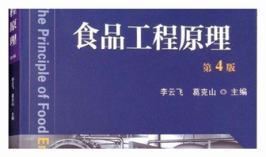 <!--
 *                                                     __----~~~~~~~~~~~------___
 *                                    .  .   ~~//====......          __--~ ~~
 *                    -.            \_|//     |||\\  ~~~~~~::::... /~
 *                 ___-==_       _-~o~  \/    |||  \\            _/~~-
 *         __---~~~.==~||\=_    -_--~/_-~|-   |\\   \\        _/~
 *     _-~~     .=~    |  \\-_    '-~7  /-   /  ||    \      /
 *   .~       .~       |   \\ -_    /  /-   /   ||      \   /
 *  /  ____  /         |     \\ ~-_/  /|- _/   .||       \ /
 *  |~~    ~~|--~~~~--_ \     ~==-/   | \~--===~~        .\
 *           '         ~-|      /|    |-~\~~       __--~~
 *                       |-~~-_/ |    |   ~\_   _-~            /\
 *                            /  \     \__   \/~                \__
 *                        _--~ _/ | .-~~____--~-/                  ~~==.
 *                       ((->/~   '.|||' -_|    ~~-/ ,              . _||
 *                                  -_     ~\      ~~---l__i__i__i--~~_/
 *                                  _-~-__   ~)  \--______________--~~
 *                                //.-~~~-~_--~- |-------~~~~~~~~
 *                                       //.-~~~--\
 *                       ~~~~~~~~~~~~~~~~~~~~~~~~~~~~~~~~~~~~~~~~~~~
 * 
 *                               神兽保佑            永无BUG
 * 
 * @Author: Secretary_He
 * @Date: 2022-03-02 21:37:03
 * @LastEditTime: 2022-03-02 21:37:22
 * @LastEditors: Secretary_He
 * @Description: 
 * @FilePath: \TJAU_answer_sharing\食品工程原理\学习通\README.md
 * 冲!
 -->



![](https://raw.githubusercontent.com/heshuji/pic_chuang/main/202203022140031.png)